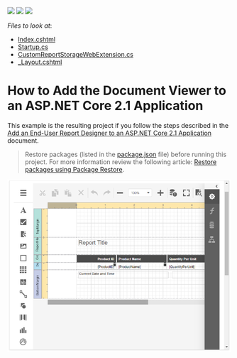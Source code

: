 <!-- default badges list -->
![](https://img.shields.io/endpoint?url=https://codecentral.devexpress.com/api/v1/VersionRange/227572336/22.2.2%2B)
[![](https://img.shields.io/badge/Open_in_DevExpress_Support_Center-FF7200?style=flat-square&logo=DevExpress&logoColor=white)](https://supportcenter.devexpress.com/ticket/details/T845138)
[![](https://img.shields.io/badge/📖_How_to_use_DevExpress_Examples-e9f6fc?style=flat-square)](https://docs.devexpress.com/GeneralInformation/403183)
<!-- default badges end -->
<!-- default file list -->
*Files to look at*:
* [Index.cshtml](./CS/SimpleAspNetCoreReportingDesigner/Views/Home/Index.cshtml)
* [Startup.cs](./CS/SimpleAspNetCoreReportingDesigner/Startup.cs) 
* [CustomReportStorageWebExtension.cs](./CS/SimpleAspNetCoreReportingDesigner/Services/CustomReportStorageWebExtension.cs) 
* [_Layout.cshtml](./CS/SimpleAspNetCoreReportingDesigner/Views/Shared/_Layout.cshtml)
<!-- default file list end -->

# How to Add the Document Viewer to an ASP.NET Core 2.1 Application

This example is the resulting project if you follow the steps described in the [Add an End-User Report Designer to an ASP.NET Core 2.1 Application](https://docs.devexpress.com/XtraReports/400042) document.


> Restore packages (listed in the [package.json](./CS/SimpleAspNetCoreReportingDesigner/package.json) file) before running this project. For more information review the following article: [Restore packages using Package Restore](https://docs.microsoft.com/en-us/nuget/consume-packages/package-restore).


![screenshot](images/screenshot.png)
